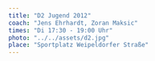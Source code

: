 ```yaml
---
title: "D2 Jugend 2012"
coach: "Jens Ehrhardt, Zoran Maksic"
times: "Di 17:30 - 19:00 Uhr"
photo: "../../assets/d2.jpg"
place: "Sportplatz Weipeldorfer Straße"
---
```


